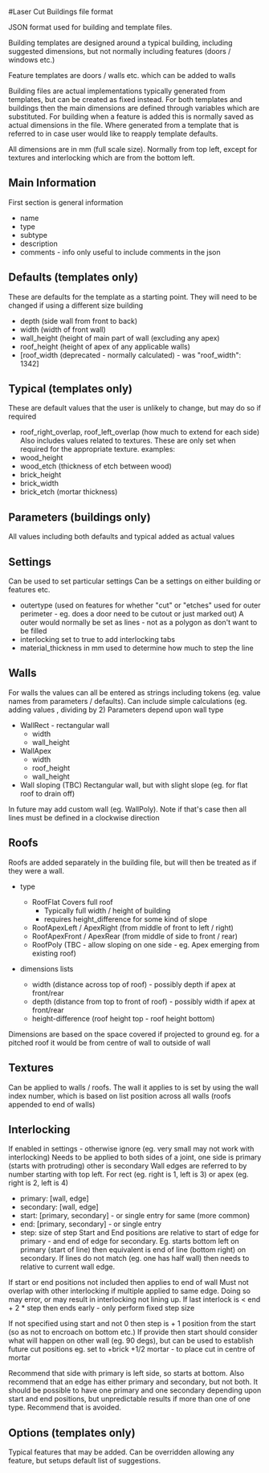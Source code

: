 #Laser Cut Buildings file format

JSON format used for building and template files.

Building templates are designed around a typical building, including suggested dimensions, but not normally including features (doors / windows etc.)

Feature templates are doors / walls etc. which can be added to walls 

Building files are actual implementations typically generated from templates, but can be created as fixed instead. For both templates and buildings then the main dimensions are defined through variables which are substituted. For building when a feature is added this is normally saved as actual dimensions in the file. Where generated from a template that is referred to in case user would like to reapply template defaults.

All dimensions are in mm (full scale size). Normally from top left, except for textures and interlocking which are from the bottom left.

## Main Information
First section is general information 
* name
* type
* subtype
* description
* comments - info only useful to include comments in the json

## Defaults (templates only)
These are defaults for the template as a starting point. They will need to be changed if using a different size building
* depth (side wall from front to back)
* width (width of front wall)
* wall_height (height of main part of wall (excluding any apex)
* roof_height (height of apex of any applicable walls)
* [roof_width (deprecated - normally calculated) - was "roof_width": 1342]

## Typical (templates only)
These are default values that the user is unlikely to change, but may do so if required
* roof_right_overlap, roof_left_overlap (how much to extend for each side)
Also includes values related to textures. These are only set when required for the appropriate texture. examples:
* wood_height
* wood_etch (thickness of etch between wood)
* brick_height 
* brick_width
* brick_etch (mortar thickness)

## Parameters (buildings only)
All values including both defaults and typical
added as actual values

## Settings
Can be used to set particular settings
Can be a settings on either building or features etc.
* outertype (used on features for whether "cut" or "etches" used for outer perimeter - eg. does a door need to be cutout or just marked out)
A outer would normally be set as lines - not as a polygon as don't want to be filled
* interlocking set to true to add interlocking tabs
* material_thickness in mm used to determine how much to step the line


## Walls 

For walls the values can all be entered as strings including tokens (eg. value names from parameters / defaults). Can include simple calculations (eg. adding values , dividing by 2)
Parameters depend upon wall type
* WallRect - rectangular wall
    * width
    * wall_height
* WallApex
    * width
    * roof_height
    * wall_height
* Wall sloping (TBC) Rectangular wall, but with slight slope (eg. for flat roof to drain off)

In future may add custom wall (eg. WallPoly). Note if that's case then all lines must be
defined in a clockwise direction


## Roofs

Roofs are added separately in the building file, but will then be treated as if they were a wall.

* type
    * RoofFlat Covers full roof
        * Typically full width / height of building
        * requires height_difference for some kind of slope 
    * RoofApexLeft / ApexRight (from middle of front to left / right)
    * RoofApexFront / ApexRear (from middle of side to front / rear)
    * RoofPoly (TBC - allow sloping on one side - eg. Apex emerging from existing roof)

* dimensions lists
    * width (distance across top of roof) - possibly depth if apex at front/rear
    * depth (distance from top to front of roof) - possibly width if apex at front/rear
    * height-difference (roof height top - roof height bottom)
    
Dimensions are based on the space covered if projected to ground
eg. for a pitched roof it would be from centre of wall to outside of wall


## Textures 
Can be applied to walls / roofs. The wall it applies to is set by using the wall index number, which is based on list position across all walls (roofs appended to end of walls)


## Interlocking
If enabled in settings - otherwise ignore (eg. very small may not work with interlocking)
Needs to be applied to both sides of a joint, one side is primary (starts with protruding) other is secondary
Wall edges are referred to by number starting with top left.
For rect (eg. right is 1, left is 3) or apex (eg. right is 2, left is 4)
* primary: [wall, edge]
* secondary: [wall, edge]
* start: [primary, secondary] - or single entry for same (more common)
* end: [primary, secondary] - or single entry
* step: size of step
Start and End positions are relative to start of edge for primary - and end of edge for secondary. Eg. starts bottom left on primary (start of line) then equivalent is end of line (bottom right) on secondary. If lines do not match (eg. one has half wall) then needs to relative to current wall edge.

If start or end positions not included then applies to end of wall
Must not overlap with other interlocking if multiple applied to same edge.
Doing so may error, or may result in interlocking not lining up.
If last interlock is < end + 2 * step then ends early - only perform fixed step size

If not specified using start and not 0 then step is + 1 position from the start (so as not to encroach on bottom etc.)
If provide then start should consider what will happen on other wall (eg. 90 degs), but can be used to establish future cut positions
eg. set to +brick +1/2 mortar - to place cut in centre of mortar

Recommend that side with primary is left side, so starts at bottom. Also recommend that an edge has either primary
and secondary, but not both. It should be possible to have one primary and one secondary depending upon start and end positions, but unpredictable results if more than one of one type. Recommend that is avoided.



## Options (templates only)

Typical features that may be added. Can be overridden allowing any feature, but setups default list of suggestions.

